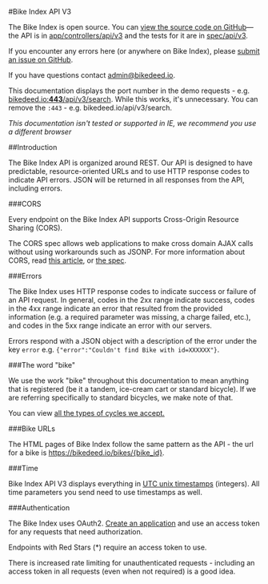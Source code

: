 <a class="ref" id="ref_title">

#Bike Index API V3
  

The Bike Index is open source. You can [view the source code on GitHub](https://github.com/bikeindex/bike_index)&mdash;the API is in [app/controllers/api/v3](https://github.com/bikeindex/bike_index/tree/master/app/controllers/api/v3) and the tests for it are in [spec/api/v3](https://github.com/bikeindex/bike_index/tree/master/spec/api/v3).

If you encounter any errors here (or anywhere on Bike Index), please [submit an issue on GitHub](https://github.com/bikeindex/bike_index/issues/new).

If you have questions contact [admin@bikedeed.io](mailto:admin@bikedeed.io").

This documentation displays the port number in the demo requests - e.g. [bikedeed.io:**443**/api/v3/search](https://bikedeed.io/api/v3/search). While this works, it's unnecessary. You can remove the `:443` - e.g. bikedeed.io/api/v3/search.

*This documentation isn't tested or supported in IE, we recommend you use a different browser*


<a class="ref" id="ref_introduction">
  
##Introduction

The Bike Index API is organized around REST. Our API is designed to have predictable, resource-oriented URLs and to use HTTP response codes to indicate API errors. JSON will be returned in all responses from the API, including errors.

<a class="ref" id="ref_cors">
  
###CORS

Every endpoint on the Bike Index API supports Cross-Origin Resource Sharing (CORS).

The CORS spec allows web applications to make cross domain AJAX calls without using workarounds such as JSONP. For more information about CORS, read [this article](http://www.nczonline.net/blog/2010/05/25/cross-domain-ajax-with-cross-origin-resource-sharing/), or [the spec](http://www.w3.org/TR/access-control/#simple-cross-origin-request-and-actual-r").

<a class="ref" id="ref_errors">

###Errors

The Bike Index uses HTTP response codes to indicate success or failure of an API request. In general, codes in the 2xx range indicate success, codes in the 4xx range indicate an error that resulted from the provided information (e.g. a required parameter was missing, a charge failed, etc.), and codes in the 5xx range indicate an error with our servers.

Errors respond with a JSON object with a description of the error under the key `error` e.g. `{"error":"Couldn't find Bike with id=XXXXXX"}`.


<a class="ref" id="ref_the_word_bike">
  
###The word "bike"

We use the work "bike" throughout this documentation to mean anything that is registered (be it a tandem, ice-cream cart or standard bicycle). If we are referring specifically to standard bicycles, we make note of that.

You can view <a href="#selections_GET_version_selections_cycle_types_format_get_2" class="scroll-link">all the types of cycles we accept.</a>


<a class="ref" id="ref_bike_urls">
  
###Bike URLs

The HTML pages of Bike Index follow the same pattern as the API - the url for a bike is https://bikedeed.io/bikes/{bike_id}.


<a class="ref" id="ref_time">
  
###Time

Bike Index API V3 displays everything in <a href="https://en.wikipedia.org/wiki/Unix_time" target="_blank">UTC unix timestamps</a> (integers). All time parameters you send need to use timestamps as well.

<a class="ref" id="ref_authentication">
  
###Authentication

The Bike Index uses OAuth2. <a href="#applications_list" class="scroll-link">Create an application</a> and use an access token for any requests that need authorization.

Endpoints with Red Stars (<span class="accstr">*</span>) require an access token to use.

There is increased rate limiting for unauthenticated requests - including an access token in all requests (even when not required) is a good idea.

<!-- <img alt="example of a protected endpoint" src="updated/documentation/protected_endpoint.png" class="protected-endpoint-img"> -->

